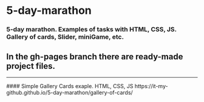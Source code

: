 # 5-day-marathon
### 5-day marathon. Examples of tasks with HTML, CSS, JS. Gallery of cards, Slider, miniGame, etc.
##  In the gh-pages branch there are ready-made project files.
<hr/>
#### Simple Gallery Cards exaple. HTML, CSS, JS
https://it-my-github.github.io/5-day-marathon/gallery-of-cards/
